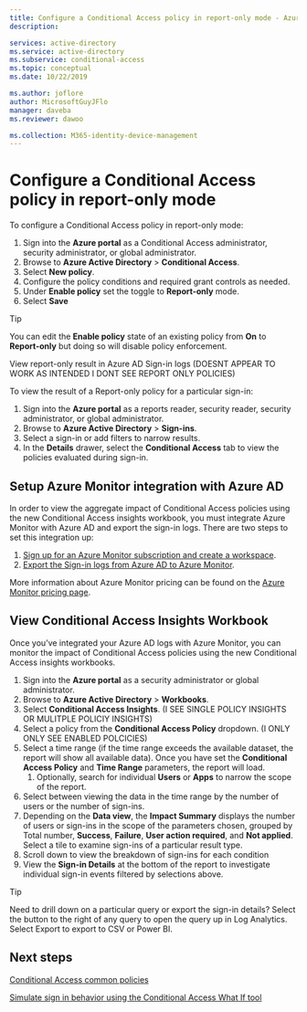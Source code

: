 ```yaml
---
title: Configure a Conditional Access policy in report-only mode - Azure Active Directory
description: 

services: active-directory
ms.service: active-directory
ms.subservice: conditional-access
ms.topic: conceptual
ms.date: 10/22/2019

ms.author: joflore
author: MicrosoftGuyJFlo
manager: daveba
ms.reviewer: dawoo

ms.collection: M365-identity-device-management
---
```

# Configure a Conditional Access policy in report-only mode

To configure a Conditional Access policy in report-only mode:

1. Sign into the **Azure portal** as a Conditional Access administrator, security administrator, or global administrator.
1. Browse to **Azure Active Directory** > **Conditional Access**.
1. Select **New policy**.
1. Configure the policy conditions and required grant controls as needed.
1. Under **Enable policy** set the toggle to **Report-only** mode.
1. Select **Save**

> [!TIP]
> You can edit the **Enable policy** state of an existing policy from **On** to **Report-only** but doing so will disable policy enforcement. 

View report-only result in Azure AD Sign-in logs (DOESNT APPEAR TO WORK AS INTENDED I DONT SEE REPORT ONLY POLICIES)

To view the result of a Report-only policy for a particular sign-in:

1. Sign into the **Azure portal** as a reports reader, security reader, security administrator, or global administrator.
1. Browse to **Azure Active Directory** > **Sign-ins**.
1. Select a sign-in or add filters to narrow results.
1. In the **Details** drawer, select the **Conditional Access** tab to view the policies evaluated during sign-in.

## Setup Azure Monitor integration with Azure AD

In order to view the aggregate impact of Conditional Access policies using the new Conditional Access insights workbook, you must integrate Azure Monitor with Azure AD and export the sign-in logs. There are two steps to set this integration up: 

1. [Sign up for an Azure Monitor subscription and create a workspace](https://docs.microsoft.com/azure/azure-monitor/learn/quick-create-workspace).
1. [Export the Sign-in logs from Azure AD to Azure Monitor](https://docs.microsoft.com/azure/active-directory/reports-monitoring/howto-integrate-activity-logs-with-log-analytics).

More information about Azure Monitor pricing can be found on the [Azure Monitor pricing page](https://azure.microsoft.com/pricing/details/monitor/).

## View Conditional Access Insights Workbook

Once you’ve integrated your Azure AD logs with Azure Monitor, you can monitor the impact of Conditional Access policies using the new Conditional Access insights workbooks.

1. Sign into the **Azure portal** as a security administrator or global administrator.
1. Browse to **Azure Active Directory** > **Workbooks**.
1. Select **Conditional Access Insights**. (I SEE SINGLE POLICY INSIGHTS OR MULITPLE POLICIY INSIGHTS)
1. Select a policy from the **Conditional Access Policy** dropdown. (I ONLY ONLY SEE ENABLED POLCICIES)
1. Select a time range (if the time range exceeds the available dataset, the report will show all available data). Once you have set the **Conditional Access Policy** and **Time Range** parameters, the report will load. 
   1. Optionally, search for individual **Users** or **Apps** to narrow the scope of the report.
1. Select between viewing the data in the time range by the number of users or the number of sign-ins.
1. Depending on the **Data view**, the **Impact Summary** displays the number of users or sign-ins in the scope of the parameters chosen, grouped by Total number, **Success**, **Failure**, **User action required**, and **Not applied**. Select a tile to examine sign-ins of a particular result type. 
1. Scroll down to view the breakdown of sign-ins for each condition
1. View the **Sign-in Details** at the bottom of the report to investigate individual sign-in events filtered by selections above. 

> [!TIP] 
> Need to drill down on a particular query or export the sign-in details? Select the button to the right of any query to open the query up in Log Analytics. Select Export to export to CSV or Power BI.

## Next steps

[Conditional Access common policies](concept-conditional-access-policy-common.md)

[Simulate sign in behavior using the Conditional Access What If tool](troubleshoot-conditional-access-what-if.md)
